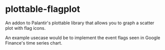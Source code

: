 plottable-flagplot
==================

An addon to Palantir's plottable library that allows you to graph a scatter plot with flag icons.

An example usecase would be to implement the event flags seen in Google Finance's time series chart.
